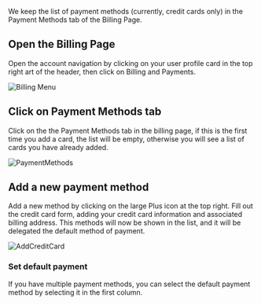 <!-- DB -->

We keep the list of payment methods (currently, credit cards only) in the Payment Methods tab of the Billing Page.

## Open the Billing Page

Open the account navigation by clicking on your user profile card in the top right art of the header, then click on Billing and Payments.

![Billing Menu](/images/BillingsMenuItem.png "Billing Menu Item")

## Click on Payment Methods tab

Click on the the Payment Methods tab in the billing page, if this is the first time you add a card, the list will be empty, otherwise you will see a list of cards you have already added.

![PaymentMethods](/images/PaymentMethods.png "PaymentMethods")

## Add a new payment method

Add a new method by clicking on the large Plus icon at the top right. Fill out the credit card form, adding your credit card information and associated billing address. This methods will now be shown in the list, and it will be delegated the default method of payment.

![AddCreditCard](/images/AddCreditCard.png "Add a credit card")

### Set default payment

If you have multiple payment methods, you can select the default payment method by selecting it in the first column.
